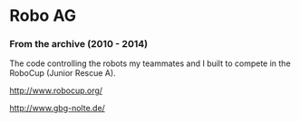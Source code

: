 # Robo AG
### From the archive (2010 - 2014)

The code controlling the robots my teammates and I built to compete in the RoboCup (Junior Rescue A).

http://www.robocup.org/

http://www.gbg-nolte.de/
